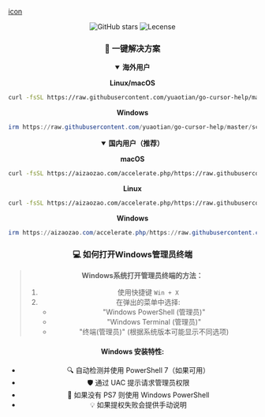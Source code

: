 [icon](https://ooo.0x0.ooo/2025/01/16/OGa226.jpg)

<div align="center">
  
![GitHub stars](https://img.shields.io/github/stars/tianhukj/c--.svg?style=social)
![Lecense](https://img.shields.io/badge/license-MIT-blue.svg?style=flat-square&logo=bookstack)


### 🚀 一键解决方案

<details open>
<summary><b>海外用户</b></summary>

**Linux/macOS**
```bash
curl -fsSL https://raw.githubusercontent.com/yuaotian/go-cursor-help/master/scripts/install.sh | sudo bash
```

**Windows**
```powershell
irm https://raw.githubusercontent.com/yuaotian/go-cursor-help/master/scripts/install.ps1 | iex
```
</details>

<details open>
<summary><b>国内用户（推荐）</b></summary>

**macOS**
```bash
curl -fsSL https://aizaozao.com/accelerate.php/https://raw.githubusercontent.com/yuaotian/go-cursor-help/refs/heads/master/scripts/run/cursor_mac_id_modifier.sh | sudo bash
```

**Linux**
```bash
curl -fsSL https://aizaozao.com/accelerate.php/https://raw.githubusercontent.com/yuaotian/go-cursor-help/refs/heads/master/scripts/run/cursor_linux_id_modifier.sh | sudo bash
```

**Windows**
```powershell
irm https://aizaozao.com/accelerate.php/https://raw.githubusercontent.com/yuaotian/go-cursor-help/refs/heads/master/scripts/run/cursor_win_id_modifier.ps1 | iex
```
</details>

### 💻 如何打开Windows管理员终端

> **Windows系统打开管理员终端的方法：**
> 1. 使用快捷键 `Win + X`
> 2. 在弹出的菜单中选择:
>    - "Windows PowerShell (管理员)" 
>    - "Windows Terminal (管理员)"
>    - "终端(管理员)"
>    (根据系统版本可能显示不同选项)

#### Windows 安装特性:
- 🔍 自动检测并使用 PowerShell 7（如果可用）
- 🛡️ 通过 UAC 提示请求管理员权限
- 📝 如果没有 PS7 则使用 Windows PowerShell
- 💡 如果提权失败会提供手动说明

